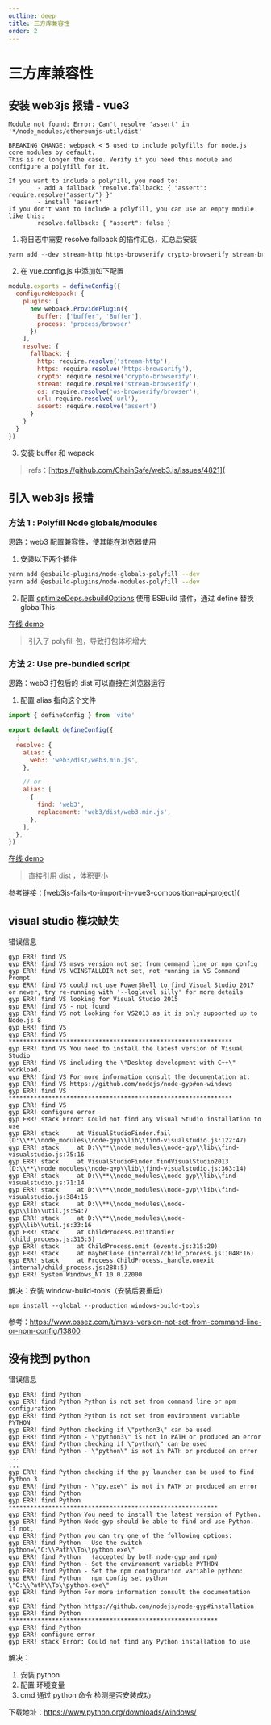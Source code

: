 ```yaml
---
outline: deep
title: 三方库兼容性
order: 2
---
```


# 三方库兼容性

## 安装 web3js 报错 - vue3

```shell
Module not found: Error: Can't resolve 'assert' in '*/node_modules/ethereumjs-util/dist'

BREAKING CHANGE: webpack < 5 used to include polyfills for node.js core modules by default.
This is no longer the case. Verify if you need this module and configure a polyfill for it.

If you want to include a polyfill, you need to:
        - add a fallback 'resolve.fallback: { "assert": require.resolve("assert/") }'
        - install 'assert'
If you don't want to include a polyfill, you can use an empty module like this:
        resolve.fallback: { "assert": false }
```

1. 将日志中需要 resolve.fallback 的插件汇总，汇总后安装

```javascript
yarn add --dev stream-http https-browserify crypto-browserify stream-browserify os-browserify url assert
```

2. 在 vue.config.js 中添加如下配置

```javascript
module.exports = defineConfig({
  configureWebpack: {
    plugins: [
      new webpack.ProvidePlugin({
        Buffer: ['buffer', 'Buffer'],
        process: 'process/browser'
      })
    ],
    resolve: {
      fallback: {
        http: require.resolve('stream-http'),
        https: require.resolve('https-browserify'),
        crypto: require.resolve('crypto-browserify'),
        stream: require.resolve('stream-browserify'),
        os: require.resolve('os-browserify/browser'),
        url: require.resolve('url'),
        assert: require.resolve('assert')
      }
    }
  }
})
```

3. 安装 buffer 和 wepack

> refs：[https://github.com/ChainSafe/web3.js/issues/4821](

## 引入 web3js 报错

### 方法 1 : Polyfill Node globals/modules

思路：web3 配置兼容性，使其能在浏览器使用

1. 安装以下两个插件

```bash
yarn add @esbuild-plugins/node-globals-polyfill --dev
yarn add @esbuild-plugins/node-modules-polyfill --dev
```

2. 配置 [optimizeDeps.esbuildOptions](https://vitejs.dev/config/#optimizedeps-esbuildoptions) 使用 ESBuild 插件，通过 define 替换 globalThis

[在线 demo ](https://stackblitz.com/edit/vue3-web3-demo-ffecex?file=vite.config.ts)

> 引入了 polyfill 包，导致打包体积增大

### 方法 2: Use pre-bundled script

思路：web3 打包后的 dist 可以直接在浏览器运行

1. 配置 alias 指向这个文件

```javascript
import { defineConfig } from 'vite'

export default defineConfig({
  ⋮
  resolve: {
    alias: {
      web3: 'web3/dist/web3.min.js',
    },

    // or
    alias: [
      {
        find: 'web3',
        replacement: 'web3/dist/web3.min.js',
      },
    ],
  },
})
```

[在线 demo](https://stackblitz.com/edit/vue3-web3-demo-w1lkev?file=vite.config.ts)

> 直接引用 dist ，体积更小

参考链接：[web3js-fails-to-import-in-vue3-composition-api-project](

## visual studio 模块缺失

错误信息

```shell
gyp ERR! find VS
gyp ERR! find VS msvs_version not set from command line or npm config
gyp ERR! find VS VCINSTALLDIR not set, not running in VS Command Prompt
gyp ERR! find VS could not use PowerShell to find Visual Studio 2017 or newer, try re-running with '--loglevel silly' for more details
gyp ERR! find VS looking for Visual Studio 2015
gyp ERR! find VS - not found
gyp ERR! find VS not looking for VS2013 as it is only supported up to Node.js 8
gyp ERR! find VS
gyp ERR! find VS **************************************************************
gyp ERR! find VS You need to install the latest version of Visual Studio
gyp ERR! find VS including the \"Desktop development with C++\" workload.
gyp ERR! find VS For more information consult the documentation at:
gyp ERR! find VS https://github.com/nodejs/node-gyp#on-windows
gyp ERR! find VS **************************************************************
gyp ERR! find VS
gyp ERR! configure error
gyp ERR! stack Error: Could not find any Visual Studio installation to use
gyp ERR! stack     at VisualStudioFinder.fail (D:\\**\\node_modules\\node-gyp\\lib\\find-visualstudio.js:122:47)
gyp ERR! stack     at D:\\**\\node_modules\\node-gyp\\lib\\find-visualstudio.js:75:16
gyp ERR! stack     at VisualStudioFinder.findVisualStudio2013 (D:\\**\\node_modules\\node-gyp\\lib\\find-visualstudio.js:363:14)
gyp ERR! stack     at D:\\**\\node_modules\\node-gyp\\lib\\find-visualstudio.js:71:14
gyp ERR! stack     at D:\\**\\node_modules\\node-gyp\\lib\\find-visualstudio.js:384:16
gyp ERR! stack     at D:\\**\\node_modules\\node-gyp\\lib\\util.js:54:7
gyp ERR! stack     at D:\\**\\node_modules\\node-gyp\\lib\\util.js:33:16
gyp ERR! stack     at ChildProcess.exithandler (child_process.js:315:5)
gyp ERR! stack     at ChildProcess.emit (events.js:315:20)
gyp ERR! stack     at maybeClose (internal/child_process.js:1048:16)
gyp ERR! stack     at Process.ChildProcess._handle.onexit (internal/child_process.js:288:5)
gyp ERR! System Windows_NT 10.0.22000
```

解决：安装 window-build-tools（安装后要重启）

```shell
npm install --global --production windows-build-tools
```

参考：https://www.ossez.com/t/msvs-version-not-set-from-command-line-or-npm-config/13800

## 没有找到 python

错误信息

```shell
gyp ERR! find Python
gyp ERR! find Python Python is not set from command line or npm configuration
gyp ERR! find Python Python is not set from environment variable PYTHON
gyp ERR! find Python checking if \"python3\" can be used
gyp ERR! find Python - \"python3\" is not in PATH or produced an error
gyp ERR! find Python checking if \"python\" can be used
gyp ERR! find Python - \"python\" is not in PATH or produced an error
...
...
gyp ERR! find Python checking if the py launcher can be used to find Python 3
gyp ERR! find Python - \"py.exe\" is not in PATH or produced an error
gyp ERR! find Python
gyp ERR! find Python **********************************************************
gyp ERR! find Python You need to install the latest version of Python.
gyp ERR! find Python Node-gyp should be able to find and use Python. If not,
gyp ERR! find Python you can try one of the following options:
gyp ERR! find Python - Use the switch --python=\"C:\\Path\\To\\python.exe\"
gyp ERR! find Python   (accepted by both node-gyp and npm)
gyp ERR! find Python - Set the environment variable PYTHON
gyp ERR! find Python - Set the npm configuration variable python:
gyp ERR! find Python   npm config set python \"C:\\Path\\To\\python.exe\"
gyp ERR! find Python For more information consult the documentation at:
gyp ERR! find Python https://github.com/nodejs/node-gyp#installation
gyp ERR! find Python **********************************************************
gyp ERR! find Python
gyp ERR! configure error
gyp ERR! stack Error: Could not find any Python installation to use
```

解决：

1. 安装 python
2. 配置 环境变量
3. cmd 通过 python 命令 检测是否安装成功

下载地址：https://www.python.org/downloads/windows/
